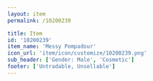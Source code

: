 ```yaml
---
layout: item
permalink: /10200239

title: Item
id: '10200239'
item_name: 'Messy Pompadour'
icon_url: 'item/icon/customize/10200239.png'
sub_header: ['Gender: Male', 'Cosmetic']
footer: ['Untradable, Unsellable']
---
```

